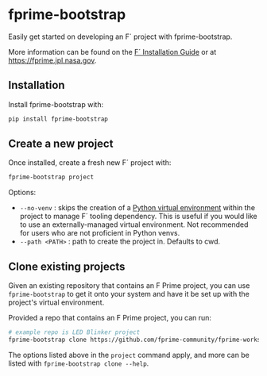 # fprime-bootstrap

Easily get started on developing an F´ project with fprime-bootstrap.

More information can be found on the [F´ Installation Guide](https://nasa.github.io/fprime/getting-started.html) or at https://fprime.jpl.nasa.gov.

## Installation

Install fprime-bootstrap with:

```sh
pip install fprime-bootstrap
```

## Create a new project

Once installed, create a fresh new F´ project with:

```sh
fprime-bootstrap project
```

Options:
  - `--no-venv` : skips the creation of a [Python virtual environment](https://docs.python.org/3/library/venv.html) within the project to manage F´ tooling dependency. This is useful if you would like to use an externally-managed virtual environment. Not recommended for users who are not proficient in Python venvs.
  - `--path <PATH>` : path to create the project in. Defaults to cwd.

## Clone existing projects

Given an existing repository that contains an F Prime project, you can use `fprime-bootstrap` to get it onto your system and have it be set up with the project's virtual environment.

Provided a repo that contains an F Prime project, you can run:

```sh
# example repo is LED Blinker project
fprime-bootstrap clone https://github.com/fprime-community/fprime-workshop-led-blinker
```

The options listed above in the `project` command apply, and more can be listed with `fprime-bootstrap clone --help`.
